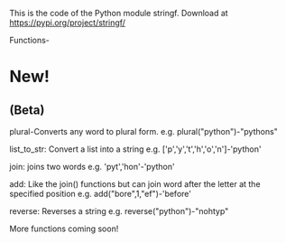 This is the code of the Python module stringf.
Download at https://pypi.org/project/stringf/

Functions-
# New!
## (Beta)
plural-Converts any word to plural form.
e.g. plural("python")-"pythons"

list_to_str: Convert a list into a string e.g. ['p','y','t','h','o','n']-'python'

join: joins two words e.g. 'pyt','hon'-'python'

add: Like the join() functions but can join word after the letter at the specified position
e.g. add("bore",1,"ef")-'before'

reverse: Reverses a string 
e.g. reverse("python")-"nohtyp"

More functions coming soon!


